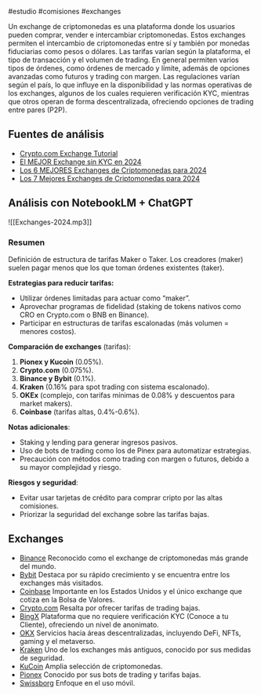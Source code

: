 #estudio #comisiones #exchanges

Un exchange de criptomonedas es una plataforma donde los usuarios pueden comprar, vender e intercambiar criptomonedas. Estos exchanges permiten el intercambio de criptomonedas entre sí y también por monedas fiduciarias como pesos o dólares. Las tarifas varían según la plataforma, el tipo de transacción y el volumen de trading. En general permiten varios tipos de órdenes, como órdenes de mercado y límite, además de opciones avanzadas como futuros y trading con margen. Las regulaciones varían según el país, lo que influye en la disponibilidad y las normas operativas de los exchanges, algunos de los cuales requieren verificación KYC, mientras que otros operan de forma descentralizada, ofreciendo opciones de trading entre pares (P2P). 
## Fuentes de análisis
- [Crypto.com Exchange Tutorial](https://youtu.be/WNh5e7OGSN4?list=TLGGh_21NSiqCqgwOTAxMjAyNQ)
- [El MEJOR Exchange sin KYC en 2024](https://youtu.be/GeiYuewQhsM?list=TLGG0Of8XNvHDg0wOTAxMjAyNQ)
- [Los 6 MEJORES Exchanges de Criptomonedas para 2024](https://youtu.be/IlMjy30wlJY?list=TLGGlBrxRbls99owOTAxMjAyNQ)
- [Los 7 Mejores Exchanges de Criptomonedas para 2024](https://youtu.be/LSmjdNaXsjI?list=TLGGjfYK8o86EtAwOTAxMjAyNQ)
## Análisis con NotebookLM + ChatGPT

![[Exchanges-2024.mp3]]
### Resumen
Definición de estructura de tarifas Maker o Taker. Los creadores (maker) suelen pagar menos que los que toman órdenes existentes (taker).

**Estrategias para reducir tarifas:**
- Utilizar órdenes limitadas para actuar como “maker”.
- Aprovechar programas de fidelidad (staking de tokens nativos como CRO en Crypto.com o BNB en Binance).
- Participar en estructuras de tarifas escalonadas (más volumen = menores costos).

**Comparación de exchanges** (tarifas):
1. **Pionex y Kucoin** (0.05%).
2. **Crypto.com** (0.075%).
3. **Binance y Bybit** (0.1%).
4. **Kraken** (0.16% para spot trading con sistema escalonado).
5. **OKEx** (complejo, con tarifas mínimas de 0.08% y descuentos para market makers).
6. **Coinbase** (tarifas altas, 0.4%-0.6%).

**Notas adicionales**:
- Staking y lending para generar ingresos pasivos.
- Uso de bots de trading como los de Pinex para automatizar estrategias.
- Precaución con métodos como trading con margen o futuros, debido a su mayor complejidad y riesgo.

**Riesgos y seguridad**:
- Evitar usar tarjetas de crédito para comprar cripto por las altas comisiones.
- Priorizar la seguridad del exchange sobre las tarifas bajas.
## Exchanges
- [Binance](https://www.binance.com/es)
  Reconocido como el exchange de criptomonedas más grande del mundo.
- [Bybit](https://www.bybit.com/es-ES/)
  Destaca por su rápido crecimiento y se encuentra entre los exchanges más visitados.
- [Coinbase](https://www.coinbase.com/)
  Importante en los Estados Unidos y el único exchange que cotiza en la Bolsa de Valores.
- [Crypto.com](https://crypto.com/)
  Resalta por ofrecer tarifas de trading bajas.
- [BingX](https://bingx.com/es-es/)
  Plataforma que no requiere verificación KYC (Conoce a tu Cliente), ofreciendo un nivel de anonimato.
- [OKX](https://www.okx.com/)
  Servicios hacia áreas descentralizadas, incluyendo DeFi, NFTs, gaming y el metaverso.
- [Kraken](https://www.kraken.com/es-es)
  Uno de los exchanges más antiguos, conocido por sus medidas de seguridad.
- [KuCoin](https://www.kucoin.com/)
  Amplia selección de criptomonedas.
- [Pionex](https://www.pionex.com/)
  Conocido por sus bots de trading y tarifas bajas.
- [Swissborg](https://swissborg.com/)
  Enfoque en el uso móvil.
